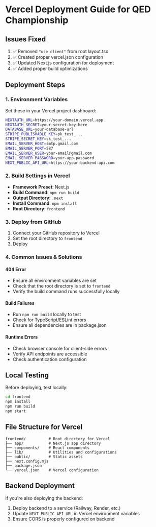 # Vercel Deployment Guide for QED Championship

## Issues Fixed

1. ✅ Removed `"use client"` from root layout.tsx
2. ✅ Created proper vercel.json configuration
3. ✅ Updated Next.js configuration for deployment
4. ✅ Added proper build optimizations

## Deployment Steps

### 1. Environment Variables
Set these in your Vercel project dashboard:

```bash
NEXTAUTH_URL=https://your-domain.vercel.app
NEXTAUTH_SECRET=your-secret-key-here
DATABASE_URL=your-database-url
STRIPE_PUBLISHABLE_KEY=pk_test_...
STRIPE_SECRET_KEY=sk_test_...
EMAIL_SERVER_HOST=smtp.gmail.com
EMAIL_SERVER_PORT=587
EMAIL_SERVER_USER=your-email@gmail.com
EMAIL_SERVER_PASSWORD=your-app-password
NEXT_PUBLIC_API_URL=https://your-backend-api.com
```

### 2. Build Settings in Vercel
- **Framework Preset**: Next.js
- **Build Command**: `npm run build`
- **Output Directory**: `.next`
- **Install Command**: `npm install`
- **Root Directory**: `frontend`

### 3. Deploy from GitHub
1. Connect your GitHub repository to Vercel
2. Set the root directory to `frontend`
3. Deploy

### 4. Common Issues & Solutions

#### 404 Error
- Ensure all environment variables are set
- Check that the root directory is set to `frontend`
- Verify the build command runs successfully locally

#### Build Failures
- Run `npm run build` locally to test
- Check for TypeScript/ESLint errors
- Ensure all dependencies are in package.json

#### Runtime Errors
- Check browser console for client-side errors
- Verify API endpoints are accessible
- Check authentication configuration

## Local Testing

Before deploying, test locally:

```bash
cd frontend
npm install
npm run build
npm start
```

## File Structure for Vercel

```
frontend/          # Root directory for Vercel
├── app/           # Next.js app directory
├── components/    # React components
├── lib/           # Utilities and configurations
├── public/        # Static assets
├── next.config.mjs
├── package.json
└── vercel.json    # Vercel configuration
```

## Backend Deployment

If you're also deploying the backend:
1. Deploy backend to a service (Railway, Render, etc.)
2. Update `NEXT_PUBLIC_API_URL` in Vercel environment variables
3. Ensure CORS is properly configured on backend
